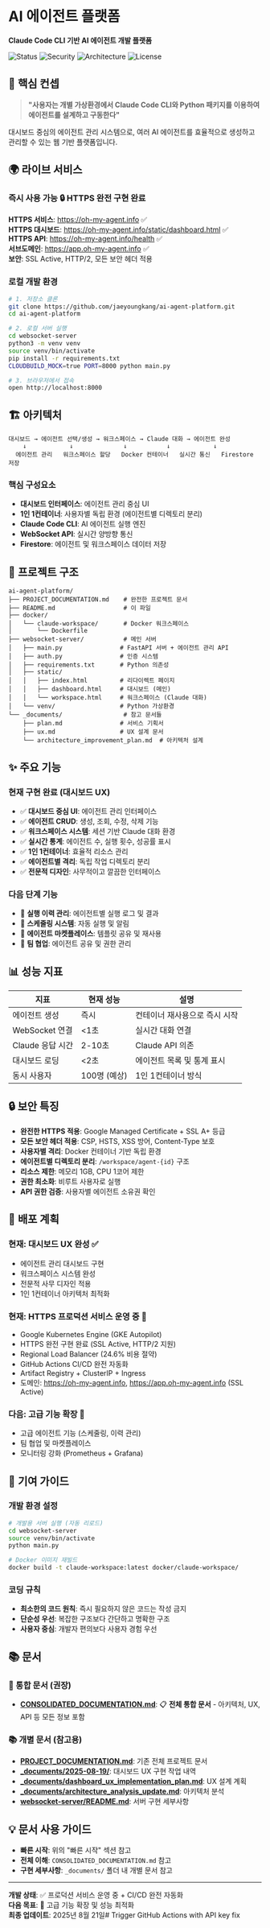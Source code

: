 # AI 에이전트 플랫폼

**Claude Code CLI 기반 AI 에이전트 개발 플랫폼**

![Status](https://img.shields.io/badge/Status-Claude%20CLI%20완전통합-brightgreen)
![Security](https://img.shields.io/badge/Security-SSL%20A+-green)
![Architecture](https://img.shields.io/badge/Architecture-1인1컨테이너-blue)
![License](https://img.shields.io/badge/License-Private-red)

## 🎯 핵심 컨셉

> **"사용자는 개별 가상환경에서 Claude Code CLI와 Python 패키지를 이용하여 에이전트를 설계하고 구동한다"**

대시보드 중심의 에이전트 관리 시스템으로, 여러 AI 에이전트를 효율적으로 생성하고 관리할 수 있는 웹 기반 플랫폼입니다.

## 🌍 라이브 서비스

### 즉시 사용 가능 🔒 HTTPS 완전 구현 완료
**HTTPS 서비스**: https://oh-my-agent.info ✅  
**HTTPS 대시보드**: https://oh-my-agent.info/static/dashboard.html ✅  
**HTTPS API**: https://oh-my-agent.info/health ✅  
**서브도메인**: https://app.oh-my-agent.info ✅  
**보안**: SSL Active, HTTP/2, 모든 보안 헤더 적용

### 로컬 개발 환경

```bash
# 1. 저장소 클론
git clone https://github.com/jaeyoungkang/ai-agent-platform.git
cd ai-agent-platform

# 2. 로컬 서버 실행
cd websocket-server
python3 -m venv venv
source venv/bin/activate
pip install -r requirements.txt
CLOUDBUILD_MOCK=true PORT=8000 python main.py

# 3. 브라우저에서 접속
open http://localhost:8000
```

## 🏗️ 아키텍처

```
대시보드 → 에이전트 선택/생성 → 워크스페이스 → Claude 대화 → 에이전트 완성
    ↓            ↓              ↓           ↓            ↓
  에이전트 관리   워크스페이스 할당   Docker 컨테이너   실시간 통신   Firestore 저장
```

### 핵심 구성요소
- **대시보드 인터페이스**: 에이전트 관리 중심 UI
- **1인 1컨테이너**: 사용자별 독립 환경 (에이전트별 디렉토리 분리)
- **Claude Code CLI**: AI 에이전트 실행 엔진
- **WebSocket API**: 실시간 양방향 통신
- **Firestore**: 에이전트 및 워크스페이스 데이터 저장

## 📁 프로젝트 구조

```
ai-agent-platform/
├── PROJECT_DOCUMENTATION.md    # 완전한 프로젝트 문서
├── README.md                   # 이 파일
├── docker/
│   └── claude-workspace/       # Docker 워크스페이스
│       └── Dockerfile
├── websocket-server/           # 메인 서버
│   ├── main.py                # FastAPI 서버 + 에이전트 관리 API
│   ├── auth.py                # 인증 시스템
│   ├── requirements.txt       # Python 의존성
│   ├── static/
│   │   ├── index.html         # 리다이렉트 페이지
│   │   ├── dashboard.html     # 대시보드 (메인)
│   │   └── workspace.html     # 워크스페이스 (Claude 대화)
│   └── venv/                  # Python 가상환경
└── _documents/                 # 참고 문서들
    ├── plan.md                # 서비스 기획서
    ├── ux.md                  # UX 설계 문서
    └── architecture_improvement_plan.md  # 아키텍처 설계
```

## ✨ 주요 기능

### 현재 구현 완료 (대시보드 UX)
- ✅ **대시보드 중심 UI**: 에이전트 관리 인터페이스
- ✅ **에이전트 CRUD**: 생성, 조회, 수정, 삭제 기능
- ✅ **워크스페이스 시스템**: 세션 기반 Claude 대화 환경
- ✅ **실시간 통계**: 에이전트 수, 실행 횟수, 성공률 표시
- ✅ **1인 1컨테이너**: 효율적 리소스 관리
- ✅ **에이전트별 격리**: 독립 작업 디렉토리 분리
- ✅ **전문적 디자인**: 사무적이고 깔끔한 인터페이스

### 다음 단계 기능
- 🔄 **실행 이력 관리**: 에이전트별 실행 로그 및 결과
- 🔄 **스케줄링 시스템**: 자동 실행 및 알림
- 🔄 **에이전트 마켓플레이스**: 템플릿 공유 및 재사용
- 🔄 **팀 협업**: 에이전트 공유 및 권한 관리

## 📊 성능 지표

| 지표 | 현재 성능 | 설명 |
|------|-----------|------|
| 에이전트 생성 | 즉시 | 컨테이너 재사용으로 즉시 시작 |
| WebSocket 연결 | <1초 | 실시간 대화 연결 |
| Claude 응답 시간 | 2-10초 | Claude API 의존 |
| 대시보드 로딩 | <2초 | 에이전트 목록 및 통계 표시 |
| 동시 사용자 | 100명 (예상) | 1인 1컨테이너 방식 |

## 🔒 보안 특징

- **완전한 HTTPS 적용**: Google Managed Certificate + SSL A+ 등급
- **모든 보안 헤더 적용**: CSP, HSTS, XSS 방어, Content-Type 보호
- **사용자별 격리**: Docker 컨테이너 기반 독립 환경
- **에이전트별 디렉토리 분리**: `/workspace/agent-{id}` 구조
- **리소스 제한**: 메모리 1GB, CPU 1코어 제한
- **권한 최소화**: 비루트 사용자로 실행
- **API 권한 검증**: 사용자별 에이전트 소유권 확인

## 🚀 배포 계획

### 현재: 대시보드 UX 완성 ✅
- 에이전트 관리 대시보드 구현
- 워크스페이스 시스템 완성
- 전문적 사무 디자인 적용
- 1인 1컨테이너 아키텍처 최적화

### 현재: HTTPS 프로덕션 서비스 운영 중 🎉
- Google Kubernetes Engine (GKE Autopilot)
- HTTPS 완전 구현 완료 (SSL Active, HTTP/2 지원)
- Regional Load Balancer (24.6% 비용 절약)
- GitHub Actions CI/CD 완전 자동화
- Artifact Registry + ClusterIP + Ingress
- 도메인: https://oh-my-agent.info, https://app.oh-my-agent.info (SSL Active)

### 다음: 고급 기능 확장 🔄
- 고급 에이전트 기능 (스케줄링, 이력 관리)
- 팀 협업 및 마켓플레이스
- 모니터링 강화 (Prometheus + Grafana)

## 🤝 기여 가이드

### 개발 환경 설정
```bash
# 개발용 서버 실행 (자동 리로드)
cd websocket-server
source venv/bin/activate
python main.py

# Docker 이미지 재빌드
docker build -t claude-workspace:latest docker/claude-workspace/
```

### 코딩 규칙
- **최소한의 코드 원칙**: 즉시 필요하지 않은 코드는 작성 금지
- **단순성 우선**: 복잡한 구조보다 간단하고 명확한 구조
- **사용자 중심**: 개발자 편의보다 사용자 경험 우선

## 📚 문서

### 📖 통합 문서 (권장)
- **[CONSOLIDATED_DOCUMENTATION.md](CONSOLIDATED_DOCUMENTATION.md)**: 📋 **전체 통합 문서** - 아키텍처, UX, API 등 모든 정보 포함

### 📚 개별 문서 (참고용)
- **[PROJECT_DOCUMENTATION.md](PROJECT_DOCUMENTATION.md)**: 기존 전체 프로젝트 문서
- **[_documents/2025-08-19/](/_documents/2025-08-19/)**: 대시보드 UX 구현 작업 내역
- **[_documents/dashboard_ux_implementation_plan.md](_documents/dashboard_ux_implementation_plan.md)**: UX 설계 계획
- **[_documents/architecture_analysis_update.md](_documents/architecture_analysis_update.md)**: 아키텍처 분석
- **[websocket-server/README.md](websocket-server/README.md)**: 서버 구현 세부사항

## 💡 문서 사용 가이드

- **빠른 시작**: 위의 "빠른 시작" 섹션 참고
- **전체 이해**: `CONSOLIDATED_DOCUMENTATION.md` 참고 
- **구현 세부사항**: `_documents/` 폴더 내 개별 문서 참고

---

**개발 상태**: ✅ 프로덕션 서비스 운영 중 + CI/CD 완전 자동화  
**다음 목표**: 🚀 고급 기능 확장 및 성능 최적화  
**최종 업데이트**: 2025년 8월 21일# Trigger GitHub Actions with API key fix
